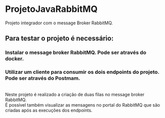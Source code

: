 # ProjetoJavaRabbitMQ

Projeto integrador com o message Broker RabbitMQ.
## Para testar o projeto é necessário:
### Instalar o message broker RabbitMQ. Pode ser através do docker.
### Utilizar um cliente para consumir os dois endpoints do projeto. Pode ser através do Postmam.

<br>
Neste projeto é realizado a criação de duas filas no message broker RabbitMQ.
<br>
É possível também visualizar as mensagens no portal do RabbitMQ que são criadas após as execuções dos endpoints.
